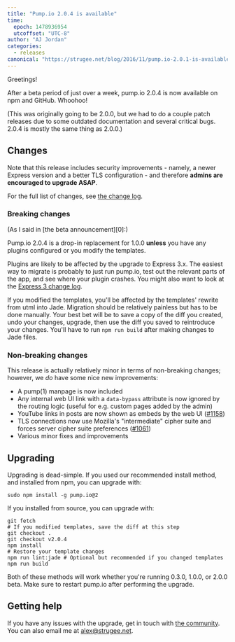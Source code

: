 ```yaml
---
title: "Pump.io 2.0.4 is available"
time:
  epoch: 1478936954
  utcoffset: "UTC-8"
author: "AJ Jordan"
categories:
  - releases
canonical: "https://strugee.net/blog/2016/11/pump.io-2.0.1-is-available"
---
```


Greetings!

After a beta period of just over a week, pump.io 2.0.4 is now available on npm and GitHub. Whoohoo!

(This was originally going to be 2.0.0, but we had to do a couple patch releases due to some outdated documentation and several critical bugs. 2.0.4 is mostly the same thing as 2.0.0.)

## Changes

Note that this release includes security improvements - namely, a newer Express version and a better TLS configuration - and therefore **admins are encouraged to upgrade ASAP**.

For the full list of changes, see [the change log][3].

### Breaking changes

(As I said in [the beta announcement][0]:)

Pump.io 2.0.4 is a drop-in replacement for 1.0.0 **unless** you have any plugins configured or you modify the templates.

Plugins are likely to be affected by the upgrade to Express 3.x. The easiest way to migrate is probably to just run pump.io, test out the relevant parts of the app, and see where your plugin crashes. You might also want to look at the [Express 3 change log][1].

If you modified the templates, you'll be affected by the templates' rewrite from utml into Jade. Migration should be relatively painless but has to be done manually. Your best bet will be to save a copy of the diff you created, undo your changes, upgrade, then use the diff you saved to reintroduce your changes. You'll have to run `npm run build` after making changes to Jade files.

### Non-breaking changes

This release is actually relatively minor in terms of non-breaking changes; however, we _do_ have some nice new improvements:

* A pump(1) manpage is now included
* Any internal web UI link with a `data-bypass` attribute is now ignored by the routing logic (useful for e.g. custom pages added by the admin)
* YouTube links in posts are now shown as  embeds by the web UI ([#1158][1])
* TLS connections now use Mozilla's "intermediate" cipher suite and forces server cipher suite preferences ([#1061][])
* Various minor fixes and improvements

## Upgrading

Upgrading is dead-simple. If you used our recommended install method, and installed from npm, you can upgrade with:

    sudo npm install -g pump.io@2

If you installed from source, you can upgrade with:

    git fetch
    # If you modified templates, save the diff at this step
	git checkout .
    git checkout v2.0.4
	npm install
    # Restore your template changes
	npm run lint:jade # Optional but recommended if you changed templates
	npm run build

Both of these methods will work whether you're running 0.3.0, 1.0.0, or 2.0.0 beta. Make sure to restart pump.io after performing the upgrade.

## Getting help

If you have any issues with the upgrade, get in touch with [the community][2]. You can also email me at <alex@strugee.net>.

 [1]: https://github.com/expressjs/express/blob/master/History.md#300--2012-10-23
 [2]: https://github.com/pump-io/pump.io/wiki/Community
 [3]: https://github.com/pump-io/pump.io/blob/master/CHANGELOG.md#201---2016-11-10
 [#1158]: https://github.com/pump-io/pump.io/issues/1158
 [#1061]: https://github.com/pump-io/pump.io/issues/1061
